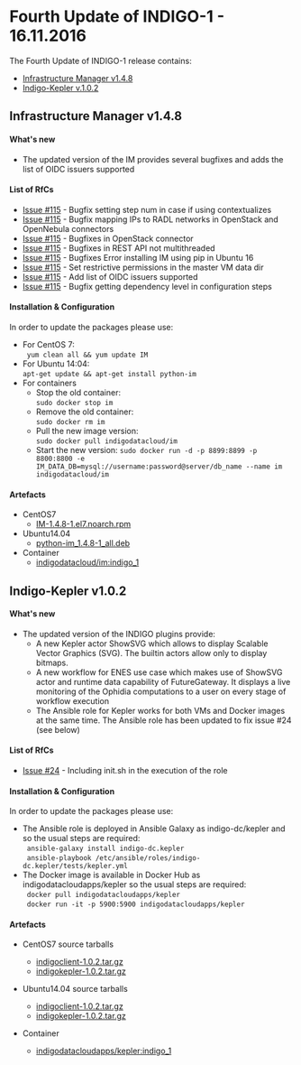# Fourth Update of INDIGO-1 - 16.11.2016

The Fourth Update of INDIGO-1 release contains:
* [Infrastructure Manager v1.4.8](#im)
* [Indigo-Kepler v.1.0.2](#ik)


## <a name="im"></a>Infrastructure Manager v1.4.8

#### What's new
* The updated version of the IM provides several bugfixes and adds the list of OIDC issuers supported

#### List of RfCs
* [Issue #115](https://github.com/grycap/im/issues/115) - Bugfix setting step num in case if using contextualizes
* [Issue #115](https://github.com/grycap/im/issues/116) - Bugfix mapping IPs to RADL networks in OpenStack and OpenNebula connectors
* [Issue #115](https://github.com/grycap/im/issues/117) - Bugfixes in OpenStack connector
* [Issue #115](https://github.com/grycap/im/issues/118) - Bugfixes in REST API not multithreaded
* [Issue #115](https://github.com/grycap/im/issues/112) - Bugfixes Error installing IM using pip in Ubuntu 16
* [Issue #115](https://github.com/grycap/im/issues/119) - Set restrictive permissions in the master VM data dir
* [Issue #115](https://github.com/indigo-dc/im/issues/114) - Add list of OIDC issuers supported
* [Issue #115](https://github.com/indigo-dc/im/issues/115) - Bugfix getting dependency level in configuration steps


#### Installation & Configuration
In order to update the packages please use:
* For CentOS 7:<br>
  ``` yum clean all && yum update IM```<br>
* For Ubuntu 14:04:<br>
  ```apt-get update && apt-get install python-im```<br>
* For containers  
  * Stop the old container:<br>
  ```sudo docker stop im ```<br>
  * Remove the old container:<br>
  ```sudo docker rm im ```<br>
  * Pull the new image version:<br>
  ```sudo docker pull indigodatacloud/im``` <br> 
  * Start the new version:
  ```sudo docker run -d -p 8899:8899 -p 8800:8800 -e IM_DATA_DB=mysql://username:password@server/db_name --name im indigodatacloud/im  ``` <br>

#### Artefacts
* CentOS7
  * [IM-1.4.8-1.el7.noarch.rpm](http://repo.indigo-datacloud.eu/repository/indigo/1/centos7/x86_64/updates/IM-1.4.8-1.el7.noarch.rpm)
* Ubuntu14.04
  * [python-im_1.4.8-1_all.deb](http://repo.indigo-datacloud.eu/repository/indigo/1/ubuntu/dists/trusty-updates/main/binary-amd64/python-im_1.4.8-1_all.deb)
* Container
  * [indigodatacloud/im:indigo_1](https://hub.docker.com/r/indigodatacloud/im/tags/)
  
## <a name="ik"></a>Indigo-Kepler v1.0.2

#### What's new
* The updated version of the INDIGO plugins provide:
  * A new Kepler actor ShowSVG which allows to display Scalable Vector Graphics (SVG). The builtin actors allow only to display bitmaps.
  * A new workflow for ENES use case which makes use of ShowSVG actor and runtime data capability of FutureGateway. It displays a live monitoring of the Ophidia computations to a user on every stage of workflow execution
  * The Ansible role for Kepler works for both VMs and Docker images at the same time. The Ansible role has been updated to fix issue #24 (see below)

#### List of RfCs
* [Issue #24](https://github.com/indigo-dc/ansible-role-kepler/issues/24) - Including init.sh in the execution of the role

#### Installation & Configuration
In order to update the packages please use:
* The Ansible role is deployed in Ansible Galaxy as indigo-dc/kepler and so the usual steps are required:<br>
  ``` ansible-galaxy install indigo-dc.kepler```<br>
  ``` ansible-playbook /etc/ansible/roles/indigo-dc.kepler/tests/kepler.yml```<br>
* The Docker image is available in Docker Hub as indigodatacloudapps/kepler so the usual steps are required:<br>
  ``` docker pull indigodatacloudapps/kepler```<br>
  ``` docker run -it -p 5900:5900 indigodatacloudapps/kepler```<br>

#### Artefacts
* CentOS7 source tarballs
  * [indigoclient-1.0.2.tar.gz](http://repo.indigo-datacloud.eu/repository/indigo/1/centos7/SRPMS/tgz/indigoclient-1.0.2.tar.gz)
  * [indigokepler-1.0.2.tar.gz](http://repo.indigo-datacloud.eu/repository/indigo/1/centos7/SRPMS/tgz/indigokepler-1.0.2.tar.gz) 

* Ubuntu14.04 source tarballs
  * [indigoclient-1.0.2.tar.gz](http://repo.indigo-datacloud.eu/repository/indigo/1/ubuntu/dists/trusty-updates/main/source/indigoclient-1.0.2.tar.gz)
  * [indigokepler-1.0.2.tar.gz](http://repo.indigo-datacloud.eu/repository/indigo/1/ubuntu/dists/trusty-updates/main/source/indigokepler-1.0.2.tar.gz) 

* Container
  * [indigodatacloudapps/kepler:indigo_1](https://hub.docker.com/r/indigodatacloudapps/kepler/tags/)
